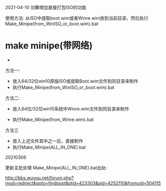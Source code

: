 ﻿2021-04-10
  剑舞增加直接打包ISO的功能

使用方法:
  从ISO中提取boot.wim或者Winre.wim放到当前目录，然后执行Make_Minipe(from_WinISO_or_boot.wim).bat

# make minipe(带网络)
-

方法一:
- 放入64/32位win10原版ISO或提取Boot.wim文件到同目录来制作
- 执行Make_Minipe(from_WinISO_or_boot.wim).bat





方法二:

- 放入64位/32位win10系统中Winre.wim文件到同目录来制作

- 执行Make_Minipe(from_Winre.wim).bat



方法三
- 放入上述文件其中之一后，直接制作
- 执行Make_Minipe(ALL_IN_ONE).bat



20210306

更新主批处理 Make_Minipe(ALL_IN_ONE).bat出处:
  

http://bbs.wuyou.net/forum.php?mod=redirect&goto=findpost&ptid=423303&pid=4252110&fromuid=504115